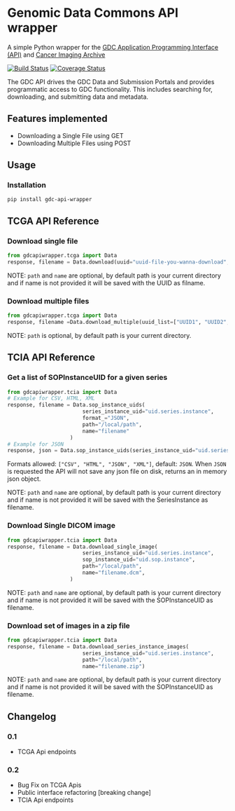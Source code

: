 Genomic Data Commons API wrapper
================================
A simple Python wrapper for the [GDC Application Programming Interface (API)](https://portal.gdc.cancer.gov/) and 
[Cancer Imaging Archive](https://www.cancerimagingarchive.net/)

[![Build Status](https://travis-ci.com/histolab/gdc-api-wrapper.svg?branch=master)](https://travis-ci.com/histolab/gdc-api-wrapper)
[![Coverage Status](https://coveralls.io/repos/github/histolab/gdc-api-wrapper/badge.svg?branch=master)](https://coveralls.io/github/histolab/gdc-api-wrapper?branch=master)

The GDC API drives the GDC Data and Submission Portals and provides programmatic access to GDC functionality. This includes searching for, downloading, and submitting data and metadata.

## Features implemented
- Downloading a Single File using GET 
- Downloading Multiple Files using POST

## Usage

### Installation
`pip install gdc-api-wrapper`

## TCGA API Reference

### Download single file
```python
from gdcapiwrapper.tcga import Data
response, filename = Data.download(uuid="uuid-file-you-wanna-download", path="/local/path", name="filename")
```
NOTE: `path` and `name` are optional, by default path is your current directory and if name is 
not provided it will be saved with the UUID as filname.

### Download multiple files
```python
from gdcapiwrapper.tcga import Data
response, filename =Data.download_multiple(uuid_list=["UUID1", "UUID2", "UUID3"], path="/local/path")
```
NOTE: `path` is optional, by default path is your current directory.


## TCIA API Reference

### Get a list of SOPInstanceUID for a given series
```python
from gdcapiwrapper.tcia import Data
# Example for CSV, HTML, XML
response, filename = Data.sop_instance_uids(
                        series_instance_uid="uid.series.instance",
                        format_="JSON",
                        path="/local/path", 
                        name="filename"
                    )
# Example for JSON
response, json = Data.sop_instance_uids(series_instance_uid="uid.series.instance")
```
Formats allowed: `["CSV", "HTML", "JSON", "XML"]`, default: `JSON`. When `JSON` is requested the API will not save any
json file on disk, returns an in memory json object.
 
NOTE: `path` and `name` are optional, by default path is your current directory and if name is 
not provided it will be saved with the SeriesInstance as filename.

### Download Single DICOM image
```python
from gdcapiwrapper.tcia import Data
response, filename = Data.download_single_image(
                        series_instance_uid="uid.series.instance",
                        sop_instance_uid="uid.sop.instance",
                        path="/local/path",
                        name="filename.dcm",
                    )
```
NOTE: `path` and `name` are optional, by default path is your current directory and if name is 
not provided it will be saved with the SOPInstanceUID as filename.

### Download set of images in a zip file 
```python
from gdcapiwrapper.tcia import Data
response, filename = Data.download_series_instance_images(
                        series_instance_uid="uid.series.instance",
                        path="/local/path",
                        name="filename.zip")
```
NOTE: `path` and `name` are optional, by default path is your current directory and if name is 
not provided it will be saved with the SOPInstanceUID as filename.

## Changelog

### 0.1
- TCGA Api endpoints

### 0.2
- Bug Fix on TCGA Apis
- Public interface refactoring [breaking change]
- TCIA Api endpoints